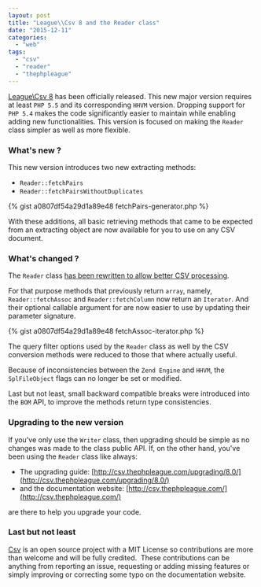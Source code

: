 ```yaml
---
layout: post
title: "League\\Csv 8 and the Reader class"
date: "2015-12-11"
categories: 
  - "web"
tags: 
  - "csv"
  - "reader"
  - "thephpleague"
---
```


[League\\Csv 8](https://github.com/thephpleague/csv/blob/8.0.0/CHANGELOG.md) has been officially released. This new major version requires at least `PHP 5.5` and its corresponding `HHVM` version. Dropping support for `PHP 5.4` makes the code significantly easier to maintain while enabling adding new functionalities. This version is focused on making the `Reader` class simpler as well as more flexible.

### What's new ?

This new version introduces two new extracting methods:

- `Reader::fetchPairs`
- `Reader::fetchPairsWithoutDuplicates`

{% gist a0807df54a29d1a89e48 fetchPairs-generator.php %}

With these additions, all basic retrieving methods that came to be expected from an extracting object are now available for you to use on any CSV document.

### What's changed ?

The `Reader` class [has been rewritten to allow better CSV processing](http://csv.thephpleague.com/reading/).

For that purpose methods that previously return `array`, namely, `Reader::fetchAssoc` and `Reader::fetchColumn` now return an `Iterator`. And their optional callable argument for are now easier to use by updating their parameter signature.

{% gist a0807df54a29d1a89e48 fetchAssoc-iterator.php %}

The query filter options used by the `Reader` class as well by the CSV conversion methods were reduced to those that where actually useful.

Because of inconsistencies between the `Zend Engine` and `HHVM`, the `SplFileObject` flags can no longer be set or modified.

Last but not least, small backward compatible breaks were introduced into the `BOM` API, to improve the methods return type consistencies.

### Upgrading to the new version

If you've only use the `Writer` class, then upgrading should be simple as no changes was made to the class public API. If, on the other hand, you've been using the `Reader` class like always:

- The upgrading guide: [http://csv.thephpleague.com/upgrading/8.0/](http://csv.thephpleague.com/upgrading/8.0/)
- and the documentation website: [http://csv.thephpleague.com/](http://csv.thephpleague.com/)

are there to help you upgrade your code.

### Last but not least

[Csv](https://github.com/thephpleague/csv) is an open source project with a MIT License so contributions are more than welcome and will be fully credited.  These contributions can be anything from reporting an issue, requesting or adding missing features or simply improving or correcting some typo on the documentation website.
